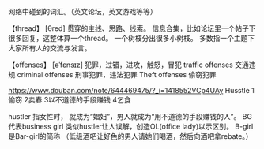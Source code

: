 网络中碰到的词汇。（英文论坛，英文游戏等等）

【thread】 [θred] 贯穿的主线、思路、线索。
信息合集，比如论坛里一个帖子下很多回复，这整体算一个thread。
一个树枝分出很多小树枝。
多数指一个主题下大家所有人的交流与发言。

【offenses】 [əˈfɛnsɪz] 犯罪，过错，进攻，触怒，冒犯
traffic offenses 交通违规
criminal offenses 刑事犯罪，违法犯罪
Theft offenses 偷窃犯罪

https://www.douban.com/note/644469475/?_i=1418552VCp4UAy
Husstle
1偷窃 
2卖春 
3以不道德的手段赚钱 
4乞食 

hustler 指女性时， 就成为“娼妇”，男人就成为“用不道德的手段赚钱的人”。 
BG代表business girl 类似hustler让人误解，创造OL(office lady)以示区别。 
B-girl是Bar-girl的简称 （低级酒吧让好色的男人请她们喝酒，然后向酒吧拿rebate。）
